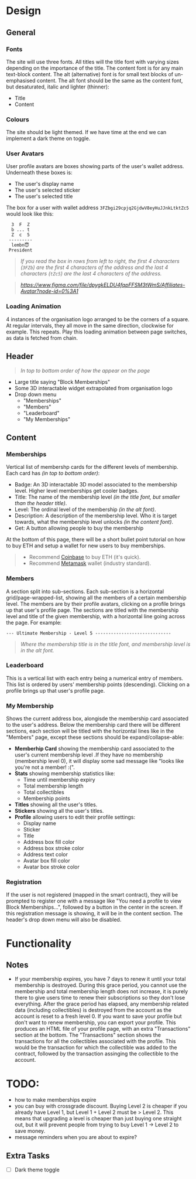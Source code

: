 # Design

## General
### Fonts
The site will use three fonts. All titles will the title font with varying sizes depending on the importance of the title. The content font is for any main text-block content. The alt (alternative) font is for small text blocks of un-emphasised content. The alt font should be the same as the content font, but desaturated, italic and lighter (thinner):

- Title
- Content

### Colours
The site should be light themed. If we have time at the end we can implement a dark theme on toggle.

### User Avatars
User profile avatars are boxes showing parts of the user's wallet address. Underneath these boxes is:

- The user's display name
- The user's selected sticker
- The user's selected title

The box for a user with wallet address `3FZbgi29cpjq2GjdwV8eyHuJJnkLtktZc5` would look like this:

```
  3  F  Z
  b ... t
  Z  c  5
 ---------
  lembn😇
 President
```

> *If you read the box in rows from left to right, the first 4 characters (`3FZb`) are the first 4 characters of the address and the last 4 characters (`tZc5`) are the last 4 characters of the address.*

> *https://www.figma.com/file/dpygkELDU4fqpFFSM3tWmS/Affiliates-Avatar?node-id=0%3A1*

### Loading Animation
4 instances of the organisation logo arranged to be the corners of a square. At regular intervals, they all move in the same direction, clockwise for example. This repeats. Play this loading animation between page switches, as data is fetched from chain.

## Header

> *In top to bottom order of how the appear on the page*

- Large title saying "Block Memberships"
- Some 3D interactable widget extrapolated from organisation logo
- Drop down menu
  - "Memberships"
  - "Members"
  - "Leaderboard"
  - "My Memberships"

## Content

### Memberships

Vertical list of membershp cards for the different levels of membership. Each card has *(in top to bottom order)*:

- Badge: An 3D interactable 3D model associated to the membership level. Higher level memberships get cooler badges.
- Title: The name of the membership level *(in the title font, but smaller than the header title)*.
- Level: The ordinal level of the membership *(in the alt font)*.
- Description: A description of the membership level. Who it is target towards, what the membership level unlocks *(in the content font)*.
- Get: A button allowing people to buy the membership

At the bottom of this page, there will be a short bullet point tutorial on how to buy ETH and setup a wallet for new users to buy memberships.

> - Recommend [Coinbase](https://www.coinbase.com/) to buy ETH (it's quick).
> - Recommend [Metamask](https://metamask.io/) wallet (industry standard).

### Members

A section split into sub-sections. Each sub-section is a horizontal grid/page-wrapped-list, showing all the members of a certain membership level. The members are by their profile avatars, clicking on a profile brings up that user's profile page. The sections are titled with the membership level and title of the given membership, with a horizontal line going across the page. For example:

```
--- Ultimate Membership - Level 5 -----------------------------
```

> *Where the membership title is in the title font, and membership level is in the alt font.*

### Leaderboard

This is a vertical list with each entry being a numerical entry of members. This list is ordered by users' membership points (descending). Clicking on a profile brings up that user's profile page.

### My Membership

Shows the current address box, alongisde the membership card associated to the user's address. Below the membership card there will be different sections, each section will be titled with the horizontal lines like in the "Members" page, except these sections should be expand/collapse-able:

- **Memberhip Card** showing the membership card associated to the user's current membership level .If they have no membership (membership level 0), it will display some sad message like "looks like you're not a member! :(".
- **Stats** showing membership statistics like:
  - Time until membership expiry
  - Total membership length
  - Total collectibles
  - Membership points
- **Titles** showing all the user's titles.
- **Stickers** showing all the user's titles.
- **Profile** allowing users to edit their profile settings:
  - Display name
  - Sticker
  - Title
  - Address box fill color
  - Address box stroke color
  - Address text color
  - Avatar box fill color
  - Avatar box stroke color

### Registration

If the user is not registered (mapped in the smart contract), they will be prompted to register one with a message like "You need a profile to view Block Memberships...", followed by a button in the center in the screen. If this registration message is showing, it will be in the content section. The header's drop down menu will also be disabled.

# Functionality

## Notes

- If your membership expires, you have 7 days to renew it until your total membership is destroyed. During this grace period, you cannot use the membership and total membership length does not increase, it is purely there to give users time to renew their subscriptions so they don't lose everything. After the grace period has elapsed, any membership related data (including collectibles) is destroyed from the account as the account is reset to a fresh level 0. If you want to save your profile but don't want to renew membership, you can export your profile. This produces an HTML file of your profile page, with an extra "Transactions" section at the bottom. The "Transactions" section shows the transactions for all the collectibles associated with the profile. This would be the transaction for which the collectible was added to the contract, followed by the transaction assinging the collectible to the account.

# TODO:

- how to make memberships expire
- you can buy with crossgrade discount. Buying Level 2 is cheaper if you already have Level 1, but Level 1 + Level 2 must be > Level 2. This means that upgrading a level is cheaper than just buying one straight out, but it will prevent people from trying to buy Level 1 -> Level 2 to save money.
- message reminders when you are about to expire?

## Extra Tasks
- [ ] Dark theme toggle